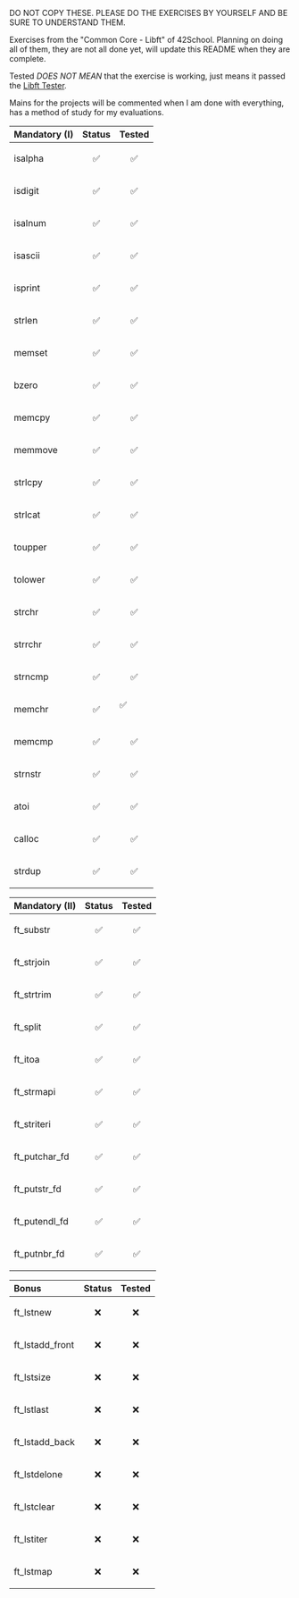 DO NOT COPY THESE. PLEASE DO THE EXERCISES BY YOURSELF AND BE SURE TO UNDERSTAND THEM.

Exercises from the "Common Core - Libft" of 42School. Planning on doing all of them, they are not all done yet, will update this README when they are complete.

Tested *DOES NOT MEAN* that the exercise is working, just means it passed the [Libft Tester](https://github.com/Tripouille/libftTester).

Mains for the projects will be commented when I am done with everything, has a method of study for my evaluations.

| Mandatory (I) | Status     | Tested     |
| :-------- | :------- | :------- |
| isalpha | <p align="center">✅</p> | <p align="center">✅</p> |
| isdigit | <p align="center">✅</p> | <p align="center">✅</p> |
| isalnum | <p align="center">✅</p> | <p align="center">✅</p> |
| isascii | <p align="center">✅</p> | <p align="center">✅</p> |
| isprint | <p align="center">✅</p> | <p align="center">✅</p> |
| strlen | <p align="center">✅</p> | <p align="center">✅</p> |
| memset | <p align="center">✅</p> | <p align="center">✅</p> |
| bzero | <p align="center">✅</p> | <p align="center">✅</p> |
| memcpy | <p align="center">✅</p> | <p align="center">✅</p> |
| memmove | <p align="center">✅</p> | <p align="center">✅</p> |
| strlcpy | <p align="center">✅</p> | <p align="center">✅</p> |
| strlcat | <p align="center">✅</p> | <p align="center">✅</p> |
| toupper | <p align="center">✅</p> | <p align="center">✅</p> |
| tolower | <p align="center">✅</p> | <p align="center">✅</p> |
| strchr | <p align="center">✅</p> | <p align="center">✅</p> |
| strrchr | <p align="center">✅</p> | <p align="center">✅</p> |
| strncmp | <p align="center">✅</p> | <p align="center">✅</p> |
| memchr | <p align="center">✅</p> | <pm align="center">✅</p> |
| memcmp | <p align="center">✅</p> | <p align="center">✅</p> |
| strnstr | <p align="center">✅</p> | <p align="center">✅</p> |
| atoi | <p align="center">✅</p> | <p align="center">✅</p> |
| calloc | <p align="center">✅</p> | <p align="center">✅</p> |
| strdup | <p align="center">✅</p> | <p align="center">✅</p> |

| Mandatory (II) | Status     | Tested     |
| :-------- | :------- | :------- |
| ft_substr | <p align="center">✅</p> | <p align="center">✅</p> |
| ft_strjoin | <p align="center">✅</p> | <p align="center">✅</p> |
| ft_strtrim | <p align="center">✅</p> | <p align="center">✅</p> |
| ft_split | <p align="center">✅</p> | <p align="center">✅</p> |
| ft_itoa | <p align="center">✅</p> | <p align="center">✅</p> |
| ft_strmapi | <p align="center">✅</p> | <p align="center">✅</p> |
| ft_striteri | <p align="center">✅</p> | <p align="center">✅</p> |
| ft_putchar_fd | <p align="center">✅</p> | <p align="center">✅</p> |
| ft_putstr_fd | <p align="center">✅</p> | <p align="center">✅</p> |
| ft_putendl_fd | <p align="center">✅</p> | <p align="center">✅</p> |
| ft_putnbr_fd | <p align="center">✅</p> | <p align="center">✅</p> |

| Bonus | Status     | Tested     |
| :-------- | :------- | :------- |
| ft_lstnew | <p align="center">❌</p> | <p align="center">❌</p> |
| ft_lstadd_front | <p align="center">❌</p> | <p align="center">❌</p> |
| ft_lstsize | <p align="center">❌</p> | <p align="center">❌</p> |
| ft_lstlast | <p align="center">❌</p> | <p align="center">❌</p> |
| ft_lstadd_back | <p align="center">❌</p> | <p align="center">❌</p> |
| ft_lstdelone | <p align="center">❌</p> | <p align="center">❌</p> |
| ft_lstclear | <p align="center">❌</p> | <p align="center">❌</p> |
| ft_lstiter | <p align="center">❌</p> | <p align="center">❌</p> |
| ft_lstmap | <p align="center">❌</p> | <p align="center">❌</p> |
